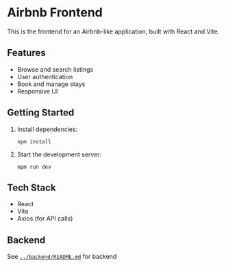 # Airbnb Frontend

This is the frontend for an Airbnb-like application, built with React and Vite.

## Features

- Browse and search listings
- User authentication
- Book and manage stays
- Responsive UI

## Getting Started

1. Install dependencies:
   ```
   npm install
   ```
2. Start the development server:
   ```
   npm run dev
   ```

## Tech Stack

- React
- Vite
- Axios (for API calls)

## Backend

See [`../backend/README.md`](../backend/README.md) for backend